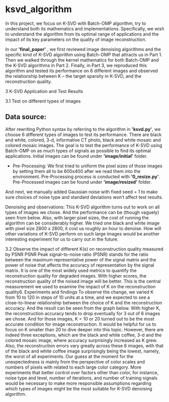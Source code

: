 # ksvd_algorithm

In this project, we focus on K-SVD with Batch-OMP algorithm, try to understand both its mathematics and implementations. Specifically, we wish to understand the algorithm from its optimal range of applications and the impact of its key parameters on the quality of image reconstruction. 

In our **'final_paper'** , we first reviewed image denoising algorithms and the specific kind of K-SVD algorithm using Batch-OMP that attracts us in Part 1. Then we walked through the kernel mathematics for both Batch-OMP and the K-SVD algorithms in Part 2. Finally, in Part 3, we reproduced this algorithm and tested its performance on 6 different images and observed the relationship between K – the target sparsity in K-SVD, and the reconstruction quality.

3 K-SVD Application and Test Results 

3.1 Test on different types of images

Data source: 
------------
After rewriting Python syntax by referring to the algorithm in **'ksvd.py'**, we choose 6 different types of images to test its performance. There are black and white, colored, 3-d, informative CT photo, black and white mosaic and colored mosaic images. The goal is to test the performance of K-SVD using Batch-OMP on as much types of signals as possible to find its optimal applications.
Initial images can be found under **'image/initial'** folder. 

* Pre-Processing: We first tried to uniform the pixel sizes of those images by setting them all to be 600x400 after we read them into the environment. Pre-Processing process is conducted with **'0_resize.py'**. Pre-Processed images can be found under **'image/resized'** folder. 

And next, we manually added Gaussian noise with fixed seed = 1 to make sure choices of noise type and standard deviations won’t affect test results.


Denoising and observations: This K-SVD algorithm turns out to work on all types of images we chose. And the performance can be (though vaguely) seen from below. Also, with larger pixel sizes, the cost of running the algorithm can be considerably higher. We tried one black and white image with pixel size 2800 x 2800, it cost us roughly an hour to denoise. How will other variations of K-SVD perform on such large images would be another interesting experiment for us to carry out in the future.

3.2 Observe the impact of different K(s) on reconstruction quality measured by PSNR
PSNR Peak signal-to-noise ratio (PSNR) stands for the ratio between the maximum representative power of the signal matrix and the power of noise that affects the accuracy of representation by the signal matrix. It is one of the most widely used metrics to quantify the reconstruction quality for degraded images. With higher scores, the reconstruction quality of the noised image will be better. This is the central measurement we used to examine the impact of K on the reconstruction quality6.
Experiments and findings To observe the change, we varied K from 10 to 120 in steps of 10 units at a time, and we expected to see a close-to-linear relationship between the choice of K and the reconstruction accuracy. And the result can be seen from the graph below. With higher K, the reconstruction accuracy tends to drop eventually for 3 out of 6 images we chose. And for those images, K = 10 or 20 turned out to be the most accurate condition for image reconstruction. It would be helpful for us to focus on K smaller than 20 to dive deeper into this topic.
However, there are indeed three exceptions, which are the black and white coffee, 3-d and the colored mosaic image, where accuracy surprisingly increased as K grew. Also, the reconstruction errors vary greatly across these 6 images, with that of the black and white coffee image surprisingly being the lowest, namely, the worst of all experiments. Our guess at the moment for the unexpectedness is mainly from the perspective of color scales and numbers of pixels with related to each large color category. More experiments that better control over factors other than color, for instance, noise type and level, number of iterations, and number of training signals would be necessary to make more responsible assumptions regarding which types of images might be the most suitable for K-SVD denoising algorithm.

